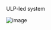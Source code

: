 ULP-led system

![image](https://github.com/michal95pl/ULP/assets/85219287/b2cf0ec3-6abc-4711-b8c1-31d74f6e4288)
